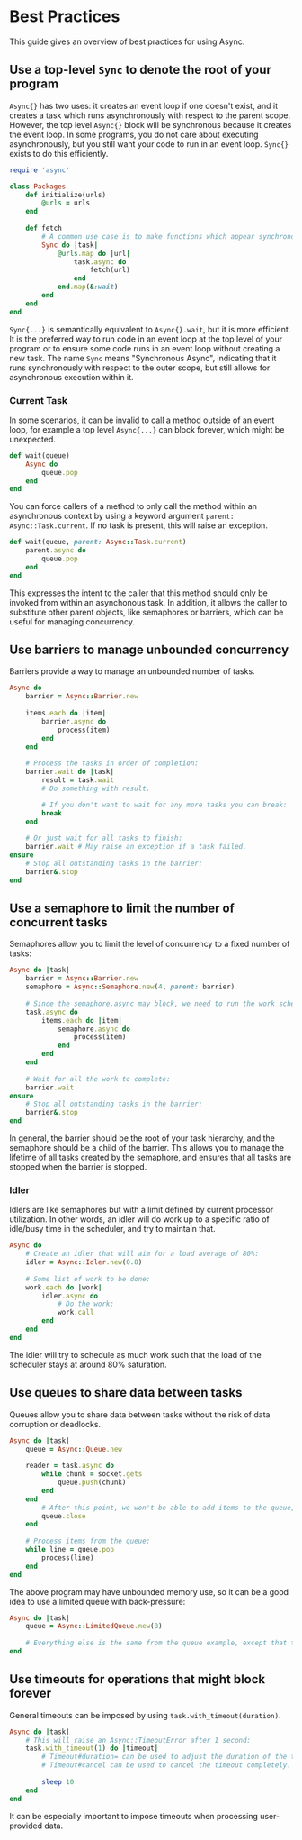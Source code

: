 # Best Practices

This guide gives an overview of best practices for using Async.

## Use a top-level `Sync` to denote the root of your program

`Async{}` has two uses: it creates an event loop if one doesn't exist, and it creates a task which runs asynchronously with respect to the parent scope. However, the top level `Async{}` block will be synchronous because it creates the event loop. In some programs, you do not care about executing asynchronously, but you still want your code to run in an event loop. `Sync{}` exists to do this efficiently.

```ruby
require 'async'

class Packages
	def initialize(urls)
		@urls = urls
	end
	
	def fetch
		# A common use case is to make functions which appear synchronous, but internally use asynchronous execution:
		Sync do |task|
			@urls.map do |url|
				task.async do
					fetch(url)
				end
			end.map(&:wait)
		end
	end
end
```

`Sync{...}` is semantically equivalent to `Async{}.wait`, but it is more efficient. It is the preferred way to run code in an event loop at the top level of your program or to ensure some code runs in an event loop without creating a new task. The name `Sync` means "Synchronous Async", indicating that it runs synchronously with respect to the outer scope, but still allows for asynchronous execution within it.

### Current Task

In some scenarios, it can be invalid to call a method outside of an event loop, for example a top level `Async{...}` can block forever, which might be unexpected.

```ruby
def wait(queue)
	Async do
		queue.pop
	end
end
```

You can force callers of a method to only call the method within an asynchronous context by using a keyword argument `parent: Async::Task.current`. If no task is present, this will raise an exception.

```ruby
def wait(queue, parent: Async::Task.current)
	parent.async do
		queue.pop
	end
end
```

This expresses the intent to the caller that this method should only be invoked from within an asynchonous task. In addition, it allows the caller to substitute other parent objects, like semaphores or barriers, which can be useful for managing concurrency.

## Use barriers to manage unbounded concurrency

Barriers provide a way to manage an unbounded number of tasks.

```ruby
Async do
	barrier = Async::Barrier.new
	
	items.each do |item|
		barrier.async do
			process(item)
		end
	end
	
	# Process the tasks in order of completion:
	barrier.wait do |task|
		result = task.wait
		# Do something with result.

		# If you don't want to wait for any more tasks you can break:
		break
	end
	
	# Or just wait for all tasks to finish:
	barrier.wait # May raise an exception if a task failed.
ensure
	# Stop all outstanding tasks in the barrier:
	barrier&.stop
end
```

## Use a semaphore to limit the number of concurrent tasks

Semaphores allow you to limit the level of concurrency to a fixed number of tasks:

```ruby
Async do |task|
	barrier = Async::Barrier.new
	semaphore = Async::Semaphore.new(4, parent: barrier)
	
	# Since the semaphore.async may block, we need to run the work scheduling in a child task:
	task.async do
		items.each do |item|
			semaphore.async do
				process(item)
			end
		end
	end
	
	# Wait for all the work to complete:
	barrier.wait
ensure
	# Stop all outstanding tasks in the barrier:
	barrier&.stop
end
```

In general, the barrier should be the root of your task hierarchy, and the semaphore should be a child of the barrier. This allows you to manage the lifetime of all tasks created by the semaphore, and ensures that all tasks are stopped when the barrier is stopped.

### Idler

Idlers are like semaphores but with a limit defined by current processor utilization. In other words, an idler will do work up to a specific ratio of idle/busy time in the scheduler, and try to maintain that.

```ruby
Async do
	# Create an idler that will aim for a load average of 80%:
	idler = Async::Idler.new(0.8)
	
	# Some list of work to be done:
	work.each do |work|
		idler.async do
			# Do the work:
			work.call
		end
	end
end
```

The idler will try to schedule as much work such that the load of the scheduler stays at around 80% saturation.

## Use queues to share data between tasks

Queues allow you to share data between tasks without the risk of data corruption or deadlocks.

```ruby
Async do |task|
	queue = Async::Queue.new
	
	reader = task.async do
		while chunk = socket.gets
			queue.push(chunk)
		end
	end
		# After this point, we won't be able to add items to the queue, and popping items will eventually result in nil once all items are dequeued:
		queue.close
	end
	
	# Process items from the queue:
	while line = queue.pop
		process(line)
	end
end
```

The above program may have unbounded memory use, so it can be a good idea to use a limited queue with back-pressure:

```ruby
Async do |task|
	queue = Async::LimitedQueue.new(8)
	
	# Everything else is the same from the queue example, except that the pushing onto the queue will block once 8 items are buffered.
end
```

## Use timeouts for operations that might block forever

General timeouts can be imposed by using `task.with_timeout(duration)`.

```ruby
Async do |task|
	# This will raise an Async::TimeoutError after 1 second:
	task.with_timeout(1) do |timeout|
		# Timeout#duration= can be used to adjust the duration of the timeout.
		# Timeout#cancel can be used to cancel the timeout completely.
		
		sleep 10
	end
end
```

It can be especially important to impose timeouts when processing user-provided data.

## 